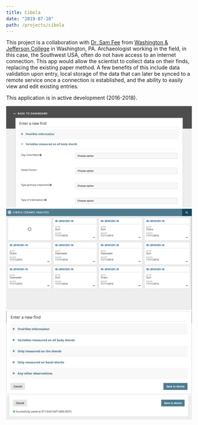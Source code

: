 ```yaml
---
title: Cibola
date: "2019-07-10"
path: /projects/cibola
---
```


This project is a collaboration with <a href="http://samfee.net" target="_blank">Dr. Sam Fee</a> from <a href="https://washjeff.edu" target="_blank">Washington & Jefferson College</a> in Washington, PA. Archaeologist working in the field, in this case, the Southwest USA, often do not have access to an internet connection. This app would allow the scientist to collect data on their finds, replacing the existing paper method. A few benefits of this include data validation upon entry, local storage of the data that can later be synced to a remote service once a connection is established, and the ability to easily view and edit existing entries.

This application is in active development (2016-2018).

![Cibola New](../../images/cibola-new.png)
![Cibola Dash](../../images/cibola-dash.png)
![Cibola Collapsed](../../images/cibola-collapsed.png)
![Cibola Saved](../../images/cibola-saved.png)
